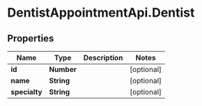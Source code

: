 # DentistAppointmentApi.Dentist

## Properties
Name | Type | Description | Notes
------------ | ------------- | ------------- | -------------
**id** | **Number** |  | [optional] 
**name** | **String** |  | [optional] 
**specialty** | **String** |  | [optional] 
